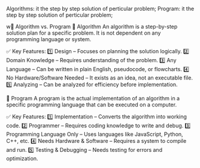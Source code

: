 Algorithms: it the step by step solution of perticular problem;
Program: it the step by step solution of perticular problem;

w📌 Algorithm vs. Program
🔹 Algorithm
An algorithm is a step-by-step solution plan for a specific problem. It is not dependent on any programming language or system.

✅ Key Features:
1️⃣ Design – Focuses on planning the solution logically.
2️⃣ Domain Knowledge – Requires understanding of the problem.
3️⃣ Any Language – Can be written in plain English, pseudocode, or flowcharts.
4️⃣ No Hardware/Software Needed – It exists as an idea, not an executable file.
5️⃣ Analyzing – Can be analyzed for efficiency before implementation.

🔹 Program
A program is the actual implementation of an algorithm in a specific programming language that can be executed on a computer.

✅ Key Features:
1️⃣ Implementation – Converts the algorithm into working code.
2️⃣ Programmer – Requires coding knowledge to write and debug.
3️⃣ Programming Language Only – Uses languages like JavaScript, Python, C++, etc.
4️⃣ Needs Hardware & Software – Requires a system to compile and run.
5️⃣ Testing & Debugging – Needs testing for errors and optimization.

